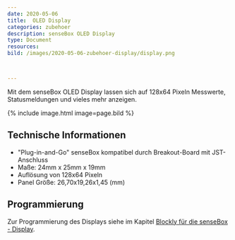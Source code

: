 ```yaml
---
date: 2020-05-06
title:  OLED Display 
categories: zubehoer
description: senseBox OLED Display
type: Document
resources:
bild: /images/2020-05-06-zubehoer-display/display.png



---
```

Mit dem senseBox OLED Display lassen sich auf 128x64 Pixeln Messwerte, Statusmeldungen und vieles mehr anzeigen.

{% include image.html image=page.bild %}

## Technische Informationen

* "Plug-in-and-Go" senseBox kompatibel durch Breakout-Board mit JST-Anschluss
* Maße: 24mm x 25mm x 19mm
* Auflösung von 128x64 Pixeln
* Panel Größe: 26,70x19,26x1,45 (mm)


## Programmierung

Zur Programmierung des Displays siehe im Kapitel [Blockly für die senseBox - Display](/blockly/blockly-Display/).
